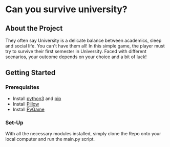 # Can you survive university?
## About the Project

They often say University is a delicate balance between academics, sleep and social life. You can't have them all! In this simple game, the player must try to survive their first semester in University. Faced with different scenarios, your outcome depends on your choice and a bit of luck!

## Getting Started
### Prerequisites

 - Install [python3](https://www.python.org/) and [pip](https://pip.pypa.io/en/stable/installing/)
 - Install [Pillow](https://pillow.readthedocs.io/en/stable/installation.html)
 - Install [PyGame](https://www.pygame.org/wiki/GettingStarted)
### Set-Up
With all the necessary modules installed, simply clone the Repo onto your local computer and run the main.py script.